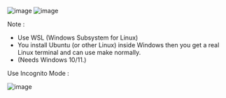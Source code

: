 ![image](https://github.com/user-attachments/assets/c763b229-ee0b-47ed-9152-99170c9b3559)
![image](https://github.com/user-attachments/assets/13edd3f0-3e3b-4f5f-ad5d-00c5325abe3b)

Note : 
- Use WSL (Windows Subsystem for Linux)
- You install Ubuntu (or other Linux) inside Windows then you get a real Linux terminal and can use make normally.
- (Needs Windows 10/11.)

Use Incognito Mode : 

![image](https://github.com/user-attachments/assets/20260346-626d-4e2d-812f-f1f824c09b1f)
